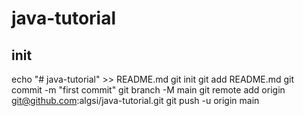 # java-tutorial

## init

echo "# java-tutorial" >> README.md
git init
git add README.md
git commit -m "first commit"
git branch -M main
git remote add origin git@github.com:algsi/java-tutorial.git
git push -u origin main

